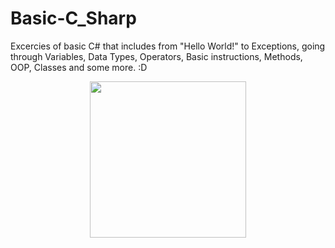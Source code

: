 # Basic-C_Sharp
Excercies of basic C# that includes from "Hello World!" to Exceptions, going through Variables, Data Types, Operators, Basic instructions, Methods, OOP, Classes and some more.
:D
<p align="center">
<img src="https://upload.wikimedia.org/wikipedia/commons/4/4f/Csharp_Logo.png" height=250px> </img>
</p>
